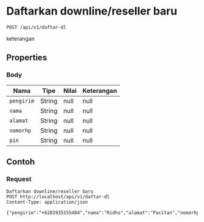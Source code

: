 # Daftarkan downline/reseller baru
```http
POST /api/v1/daftar-dl
```
keterangan
## Properties
### Body
Nama | Tipe | Nilai | Keterangan
--- | --- | --- | ---
<code>pengirim</code> | String | null | null
<code>nama</code> | String | null | null
<code>alamat</code> | String | null | null
<code>nomorhp</code> | String | null | null
<code>pin</code> | String | null | null
## Contoh
### Request
```http
Daftarkan downline/reseller baru
POST http://localhost/api/v1/daftar-dl
Content-Type: application/json

{"pengirim":"+6281935155404","nama":"Ridho","alamat":"Pacitan","nomorhp":"087758437457","pin":"1234"}
```

